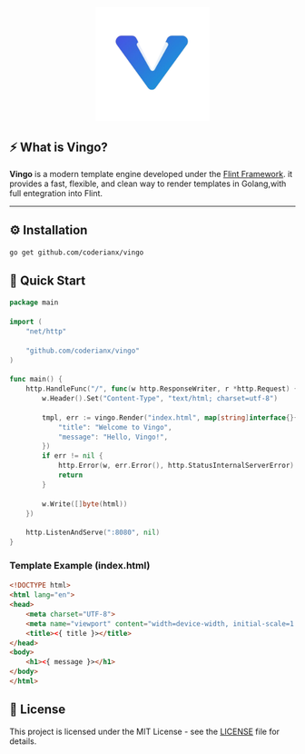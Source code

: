 <p align="center">
  <img src="assets/vingo.png" alt="Vingo" width="200"/>
</p>

## ⚡️ What is Vingo?
**Vingo** is a modern template engine developed
under the [Flint Framework](https://github.com/coderianx/flint). it provides a fast, flexible, and clean way to render templates in Golang,with full entegration into Flint.

---

## ⚙️ Installation
```bash
go get github.com/coderianx/vingo
```

## 🚀 Quick Start

```go
package main

import (
	"net/http"
    
    "github.com/coderianx/vingo"
)

func main() {
	http.HandleFunc("/", func(w http.ResponseWriter, r *http.Request) {
		w.Header().Set("Content-Type", "text/html; charset=utf-8")

        tmpl, err := vingo.Render("index.html", map[string]interface{}{
            "title": "Welcome to Vingo",
            "message": "Hello, Vingo!",
        })
        if err != nil {
            http.Error(w, err.Error(), http.StatusInternalServerError)
            return
        }

		w.Write([]byte(html))
	})

	http.ListenAndServe(":8080", nil)
}
````
### Template Example (index.html)
```html
<!DOCTYPE html>
<html lang="en">
<head>
    <meta charset="UTF-8">
    <meta name="viewport" content="width=device-width, initial-scale=1.0">
    <title><{ title }></title>
</head>
<body>
    <h1><{ message }></h1>
</body>
</html>
```
## 📄 License
This project is licensed under the MIT License - see the [LICENSE](LICENSE) file for details.